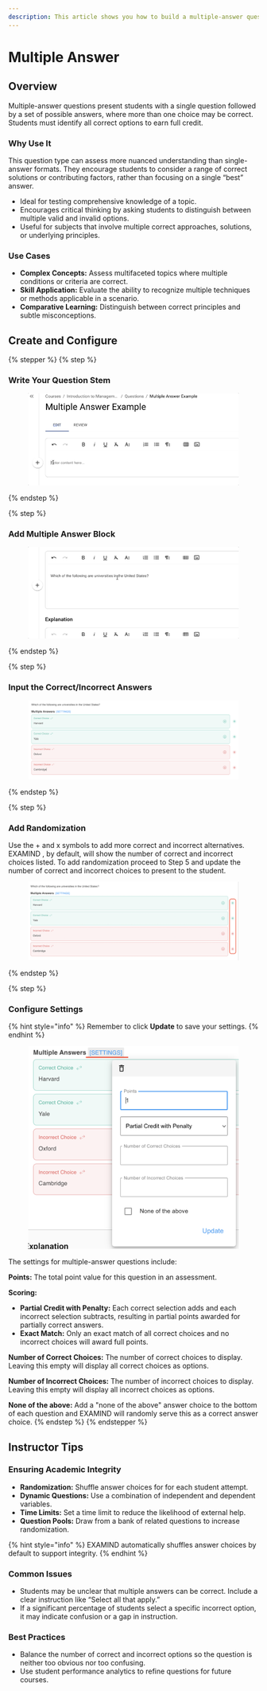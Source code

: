 ```yaml
---
description: This article shows you how to build a multiple-answer question.
---
```


# Multiple Answer

## Overview

Multiple-answer questions present students with a single question followed by a set of possible answers, where more than one choice may be correct. Students must identify all correct options to earn full credit.

### Why Use It

This question type can assess more nuanced understanding than single-answer formats. They encourage students to consider a range of correct solutions or contributing factors, rather than focusing on a single “best” answer.

* Ideal for testing comprehensive knowledge of a topic.
* Encourages critical thinking by asking students to distinguish between multiple valid and invalid options.
* Useful for subjects that involve multiple correct approaches, solutions, or underlying principles.

### Use Cases

* **Complex Concepts:** Assess multifaceted topics where multiple conditions or criteria are correct.
* **Skill Application:** Evaluate the ability to recognize multiple techniques or methods applicable in a scenario.
* **Comparative Learning:** Distinguish between correct principles and subtle misconceptions.

## Create and Configure

{% stepper %}
{% step %}
### Write Your Question Stem

<figure><img src="../../../.gitbook/assets/72aa34f8-bed6-4603-8982-ac7d537b79f6.gif" alt=""><figcaption></figcaption></figure>
{% endstep %}

{% step %}
### Add Multiple Answer Block

<figure><img src="../../../.gitbook/assets/d78b709d-6b33-4c31-94cd-141313613f25.gif" alt=""><figcaption></figcaption></figure>
{% endstep %}

{% step %}
### Input the Correct/Incorrect Answers

<figure><img src="../../../.gitbook/assets/1eb0b05c-11ff-4102-8c76-487ecf219d78.png" alt=""><figcaption></figcaption></figure>
{% endstep %}

{% step %}
### Add Randomization

Use the + and x symbols to add more correct and incorrect alternatives. EXAMIND , by default, will show the number of correct and incorrect choices listed. To add randomization proceed to Step 5 and update the number of correct and incorrect choices to present to the student. &#x20;

<figure><img src="../../../.gitbook/assets/d22bfe89-7ade-4941-9cc8-7ad5a5000bb5.png" alt=""><figcaption></figcaption></figure>
{% endstep %}

{% step %}
### Configure Settings

{% hint style="info" %}
Remember to click **Update** to save your settings.
{% endhint %}

<figure><img src="../../../.gitbook/assets/87fb8c96-6309-42ad-b13e-3c1ba80fb896.png" alt=""><figcaption></figcaption></figure>

The settings for multiple-answer questions include:&#x20;

**Points:** The total point value for this question in an assessment.

**Scoring:**

* **Partial Credit with Penalty:** Each correct selection adds and each incorrect selection subtracts, resulting in partial points awarded for partially correct answers.
* **Exact Match:** Only an exact match of all correct choices and no incorrect choices will award full points.

**Number of Correct Choices:** The number of correct choices to display. Leaving this empty will display all correct choices as options.

**Number of Incorrect Choices:** The number of incorrect choices to display. Leaving this empty will display all incorrect choices as options.

**None of the above:** Add a "none of the above" answer choice to the bottom of each question and EXAMIND will randomly serve this as a correct answer choice.
{% endstep %}
{% endstepper %}

## Instructor Tips

### Ensuring Academic Integrity

* **Randomization:** Shuffle answer choices for for each student attempt.
* **Dynamic Questions:** Use a combination of independent and dependent variables.
* **Time Limits:** Set a time limit to reduce the likelihood of external help.
* **Question Pools:** Draw from a bank of related questions to increase randomization.

{% hint style="info" %}
EXAMIND automatically shuffles answer choices by default to support integrity.
{% endhint %}

### Common Issues

* Students may be unclear that multiple answers can be correct. Include a clear instruction like “Select all that apply.”
* If a significant percentage of students select a specific incorrect option, it may indicate confusion or a gap in instruction.

### Best Practices

* Balance the number of correct and incorrect options so the question is neither too obvious nor too confusing.
* Use student performance analytics to refine questions for future courses.

